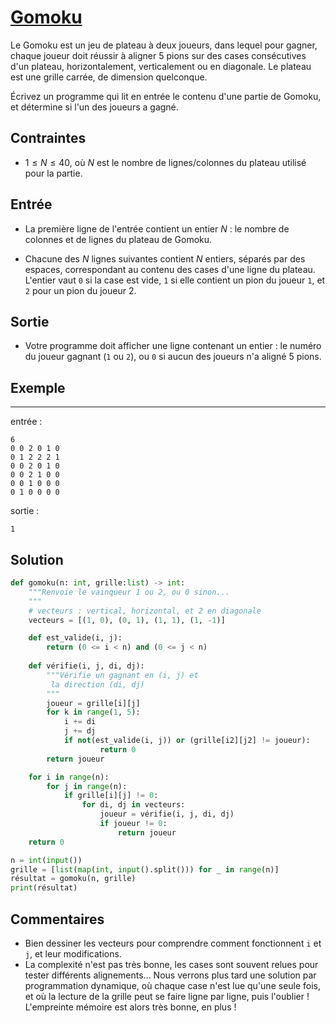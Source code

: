 # [Gomoku](http://www.france-ioi.org/algo/task.php?idChapter=564&iOrder=4)


Le Gomoku est un jeu de plateau à deux joueurs, dans lequel pour gagner, chaque joueur doit réussir à aligner 5 pions sur des cases consécutives d'un plateau, horizontalement, verticalement ou en diagonale. Le plateau est une grille carrée, de dimension quelconque.

Écrivez un programme qui lit en entrée le contenu d'une partie de Gomoku, et détermine si l'un des joueurs a gagné.

## Contraintes

* $1 \leqslant N \leqslant 40$, où $N$ est le nombre de lignes/colonnes du plateau utilisé pour la partie.

## Entrée
* La première ligne de l'entrée contient un entier $N$ : le nombre de colonnes et de lignes du plateau de Gomoku.

* Chacune des $N$ lignes suivantes contient $N$ entiers, séparés par des espaces, correspondant au contenu des cases d'une ligne du plateau. L'entier vaut `0` si la case est vide, `1` si elle contient un pion du joueur `1`, et `2` pour un pion du joueur 2.

## Sortie
* Votre programme doit afficher une ligne contenant un entier : le numéro du joueur gagnant (`1` ou `2`), ou `0` si aucun des joueurs n'a aligné 5 pions.

## Exemple

---

entrée :

```
6
0 0 2 0 1 0
0 1 2 2 2 1
0 0 2 0 1 0
0 0 2 1 0 0
0 0 1 0 0 0
0 1 0 0 0 0
```

sortie :

```
1
```

## Solution

```python
def gomoku(n: int, grille:list) -> int:
    """Renvoie le vainqueur 1 ou 2, ou 0 sinon...
    """
    # vecteurs : vertical, horizontal, et 2 en diagonale
    vecteurs = [(1, 0), (0, 1), (1, 1), (1, -1)]

    def est_valide(i, j):
        return (0 <= i < n) and (0 <= j < n)
    
    def vérifie(i, j, di, dj):
        """Vérifie un gagnant en (i, j) et
         la direction (di, dj)
        """
        joueur = grille[i][j]
        for k in range(1, 5):
            i += di
            j += dj
            if not(est_valide(i, j)) or (grille[i2][j2] != joueur):
                    return 0
        return joueur

    for i in range(n):
        for j in range(n):
            if grille[i][j] != 0:
                for di, dj in vecteurs:
                    joueur = vérifie(i, j, di, dj)
                    if joueur != 0:
                        return joueur
    return 0

n = int(input())
grille = [list(map(int, input().split())) for _ in range(n)]
résultat = gomoku(n, grille)
print(résultat)
```

## Commentaires
* Bien dessiner les vecteurs pour comprendre comment fonctionnent `i` et `j`, et leur modifications.
* La complexité n'est pas très bonne, les cases sont souvent relues pour tester différents alignements... Nous verrons plus tard une solution par programmation dynamique, où chaque case n'est lue qu'une seule fois, et où la lecture de la grille peut se faire ligne par ligne, puis l'oublier ! L'empreinte mémoire est alors très bonne, en plus !